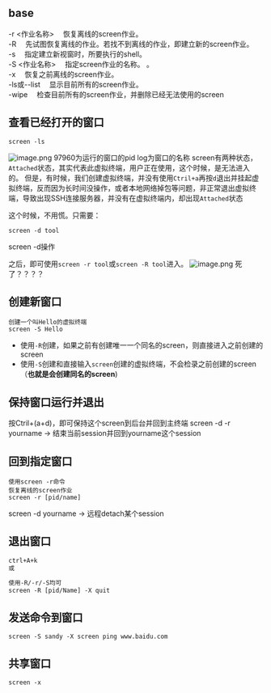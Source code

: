 
## base


-r <作业名称> 　恢复离线的screen作业。  
-R 　先试图恢复离线的作业。若找不到离线的作业，即建立新的screen作业。  
-s 　指定建立新视窗时，所要执行的shell。  
-S <作业名称> 　指定screen作业的名称。  。  
-x 　恢复之前离线的screen作业。  
-ls或--list 　显示目前所有的screen作业。  
-wipe 　检查目前所有的screen作业，并删除已经无法使用的screen





## 查看已经打开的窗口
```text
screen -ls
```
![image.png](https://yaaame-1317851743.cos.ap-beijing.myqcloud.com/20240329183729.png)
97960为运行的窗口的pid
log为窗口的名称
screen有两种状态，`Attached`状态，其实代表此虚拟终端，用户正在使用，这个时候，是无法进入的。
但是，有时候，我们创建虚拟终端，并没有使用`Ctril+a`再按`d`退出并挂起虚拟终端，反而因为长时间没操作，或者本地网络掉包等问题，非正常退出虚拟终端，导致出现SSH连接服务器，并没有在虚拟终端内，却出现`Attached`状态

这个时候，不用慌。只需要：

```text
screen -d tool
```

screen -d操作

之后，即可使用`screen -r tool`或`screen -R tool`进入。
![image.png](https://yaaame-1317851743.cos.ap-beijing.myqcloud.com/20240329231148.png)
死了？？？？

## 创建新窗口
```text
创建一个叫Hello的虚拟终端
screen -S Hello

```
-   使用`-R`创建，如果之前有创建唯一一个同名的screen，则直接进入之前创建的screen
-   使用`-S`创建和直接输入`screen`创建的虚拟终端，不会检录之前创建的screen（**也就是会创建同名的screen**)

## 保持窗口运行并退出

按Ctril+(a+d)，即可保持这个screen到后台并回到主终端
screen -d -r yourname -> 结束当前session并回到yourname这个session

## 回到指定窗口

```text
使用screen -r命令
恢复离线的screen作业
screen -r [pid/name]
```
screen -d yourname -> 远程detach某个session
## 退出窗口


```txt
ctrl+A+k
或

使用-R/-r/-S均可
screen -R [pid/Name] -X quit

```

## 发送命令到窗口

```shell
screen -S sandy -X screen ping www.baidu.com
```


## 共享窗口

```shell
screen -x
```
